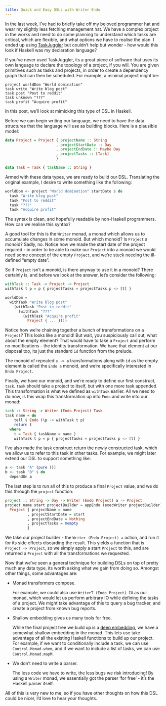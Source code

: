 ```yaml
---
title: Quick and Easy DSLs with Writer Endo
---
```


In the last week, I’ve had to briefly take off my beloved programmer hat and
wear my slightly less fetching management hat. We have a complex project in the
works and need to do some planning to understand which tasks are critical, which
are flexible, and what options we have to realise the plan. I ended up using
[TaskJuggler](http://taskjuggler.org/) but couldn’t help but wonder - how would
this look if Haskell was my declaration language?

If you’ve never used TaskJuggler, its a great piece of software that uses its
own language to declare the topology of a project, if you will. You are given
primitives such as tasks and projects, in order to create a dependency graph
that can then be scheduled. For example, a minimal project might be:

```
project worldDom "World domination"
task write "Write blog post"
task post "Post to reddit"
task unknown "???"
task profit "Acquire profit"
```

In this post, we’ll look at mimicking this type of DSL in Haskell.

Before we can begin writing our language, we need to have the data structures
that the language will use as building blocks. Here is a plausible model:

```haskell
data Project = Project { projectName :: String
                       , projectStartDate :: Day
                       , projectEndDate :: Maybe Day
                       , projectTasks :: [Task]
                       }

data Task = Task { taskName :: String }
```

Armed with these data types, we are ready to build our DSL. Translating the
original example, I desire to write something like the following:

```haskell
worldDom <- project "World domination" startDate $ do
  task "Write blog post"
  task "Post to reddit"
  task "???"
  task "Acquire profit"
```

The syntax is clean, and hopefully readable by non-Haskell programmers. How can
we realise this syntax?

A good tool for this is the `Writer` monad, a monad which allows us to
accumulate changes in some monoid. But which monoid? Is `Project` a monoid?
Sadly, no. Notice how we made the start date of the project required - in order
to be able to make our `Project` into a monoid we would need some concept of the
empty `Project`, and we’re stuck needing the ill-defined “empty date”.

So if `Project` isn’t a monoid, is there anyway to use it in a monoid? There
certainly is, and before we look at the answer, let’s consider the following:

```haskell
withTask :: Task -> Project -> Project
withTask t p = p { projectTasks = projectTasks p <> [t] }

worldDom =
  withTask "Write blog post"
    (withTask "Post to reddit"
      (withTask "???"
        (withTask "Acquire profit"
          Project { ... })))
```

Notice how we’re chaining together a bunch of transformations on a `Project`? This
looks like a monoid! But wait, you suspiciously call out, what about the empty
element? That would have to take a `Project` and perform no modifications - the
identity transformation. We have that element at our disposal too, its just the
standard `id` function from the prelude.

The monoid of repeated `a -> a` transformations along with `id` as the empty
element is called the `Endo a` monoid, and we’re specifically interested in
`Endo Project`.

Finally, we have our monoid, and we’re ready to define our first construct,
`task`. `task` should take a project to itself, but with one more task
appended. This transformation is what we defined as `withTask` earlier. All we
need to do now, is this wrap this transformation up into `Endo` and write into
our monad:

```haskell
task :: String -> Writer (Endo Project) Task
task name = do
    tell $ Endo (\p -> withTask t p)
    return t
  where
    t = Task { taskName = name }
    withTask t p = p { projectTasks = projectTasks p <> [t] }
```

I’ve also made the task construct return the newly constructed task, which we
allow us to refer to this task in other tasks. For example, we might later
extend our DSL to support something like:

```haskell
a <- task "A" (pure ())
b <- task "B" $ do
  dependOn a
```

The last step is to run all of this to produce a final `Project` value, and we
do this through the `project` function:

```haskell
project :: String -> Day -> Writer (Endo Project) a -> Project
project name start projectBuilder = appEndo (execWriter projectBuilder)
  Project { projectName = name
          , projectStartDate = start
          , projectEndDate = Nothing
          , projectTasks = mempty
          }
```

We take our project builder - the `Writer (Endo Project) a` action, and run it for
its side effects discarding the result. This yields a function that is
`Project -> Project`, so we simply apply a start `Project` to this, and are
returned a `Project` with all the transformations we requested.

Now that we’ve seen a general technique for building DSLs on top of pretty much
any data type, its worth asking what we gain from doing so. Amongst other
things, some advantages are:

* Monad transformers compose.

  For example, we could also use `WriterT (Endo Project) IO` as our monad, which
  would let us perform arbitrary IO while defining the tasks of a project. We
  might take advantage of this to query a bug tracker, and create a project from
  known bug reports.

* Shallow embedding gives us many tools for free.

  While the final project tree we build up is a
  [deep embedding](http://www.haskell.org/haskellwiki/Embedded_domain_specific_language#Degree_of_embedding),
  we have a somewhat shallow embedding in the monad. This lets use take
  advantage of all the existing Haskell functions to build up our project. For
  example, if we want to conditionally include a task, we can use
  `Control.Monad.when`, and if we want to include a list of tasks, we can use
  `Control.Monad.mapM`.

* We don’t need to write a parser.

  The less code we have to write, the less bugs we risk introducing! By using a
  `Writer` monad, we essentially got the parser ‘for free’ - it’s the Haskell
  parser itself.

All of this is very new to me, so if you have other thoughts on how this DSL
could be nicer, I’d love to hear your thoughts.
